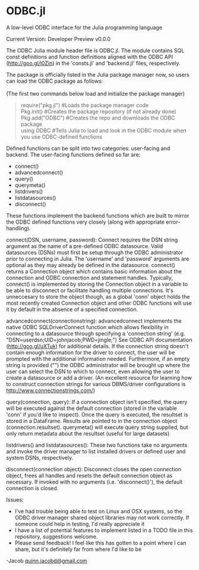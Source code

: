 ODBC.jl
=======

A low-level ODBC interface for the Julia programming language


Current Version: Developer Preview v0.0.0


The ODBC Julia module header file is ODBC.jl. The module contains SQL const definitions and 
function definitions aligned with the ODBC API (http://goo.gl/l0Zin) in the 'consts.jl' and 
'backend.jl' files, respectively.

The package is officially listed in the Julia package manager now, so users can load the ODBC package as follows:
<br><br>(The first two commands below load and initialize the package manager)
> require("pkg.jl")     #Loads the package manager code <br>
> Pkg.init()    #Creates the package repository (if not already done)<br>
> Pkg.add("ODBC")    #Creates the repo and downloads the ODBC package <br>
> using ODBC    #Tells Julia to load and look in the ODBC module when you use ODBC-defined functions <br>

Defined functions can be split into two categories: user-facing and backend. The user-facing functions defined
so far are:

* connect() 
* advancedconnect()
* query()
* querymeta()
* listdrivers()
* listdatasources()
* disconnect()

These functions implement the backend functions which are built to mirror the
ODBC defined functions very closely (along with appropriate error-handling). 

connect(DSN, username, password): Connect requires the DSN string argument as the name of a pre-defined ODBC datasource.
Valid datasources (DSNs) must first be setup through the ODBC administrator prior to connecting in Julia. The 'username' and
'password' arguments are optional as they may already be defined in the datasource. connect() returns a Connection 
object which contains basic information about the connection and ODBC connection and statement handles. Typically,
connect() is implemented by storing the Connection object in a variable to be able to disconnect or facilitate
handling multiple connections. It's unneccesary to store the object though, as a global 'conn' object holds the most
recently created Connection object and other ODBC functions will use it by default in the absence of a specified
connection.

advancedconnect(connectionstring): advancedconnect implements the native ODBC SQLDriverConnect function which allows
flexibility in connecting to a datasource through specifying a 'connection string' (e.g. "DSN=userdsn;UID=johnjacob;PWD=jingle;")
See ODBC API documentation (http://goo.gl/uXTuk) for additional details. If the connection string doesn't contain enough
information for the driver to connect, the user will be prompted with the additional information needed. Furthermore,
if an empty string is provided ("") the ODBC administrator will be brought up where the user can select the DSN to which
to connect, even allowing the user to create a datasource or add a driver. (An excellent resource for learning how to construct
connection strings for various DBMS/driver configurations is http://www.connectionstrings.com/)

query(connection, query): If a connection object isn't specified, the query will be executed against the default
connection (stored in the variable 'conn' if you'd like to inspect). Once the query is executed, the resultset is 
stored in a DataFrame. Results are pointed to in the connection object (connection.resultset). querymeta() will execute
query string supplied, but only return metadata about the resultset (useful for large datasets)

listdrivers() and listdatasources(): These two functions take no arguments and invoke the driver manager to list 
installed drivers or defined user and system DSNs, respectively. 

disconnect(connection object): Disconnect closes the open connection object, frees all handles and resets the default
connection object as necessary. If invoked with no arguments (i.e. 'disconnect()'), the default connection is closed.

Issues:
* I've had trouble being able to test on Linux and OSX systems, so the ODBC driver manager shared object libraries 
may not work correctly. If someone could help in testing, I'd really appreciate it
* I have a list of potential features to implement listed in a TODO file in this repository, suggestions welcome.
* Please send feedback! I feel like this has gotten to a point where I can share, but it's definitely far from where
I'd like to be

-Jacob
quinn.jacobd@gmail.com
